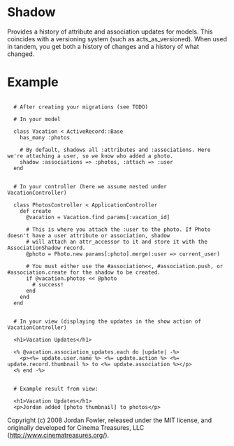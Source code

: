 Shadow
======

Provides a history of attribute and association updates for models. This coincides with a versioning system (such as acts_as_versioned). When used in tandem, you get both a history of changes and a history of what changed.

Example
=======

<pre><code>
  # After creating your migrations (see TODO)

  # In your model

  class Vacation < ActiveRecord::Base
    has_many :photos

    # By default, shadows all :attributes and :associations. Here we're attaching a user, so we know who added a photo.
    shadow :associations => :photos, :attach => :user
  end
</code></pre>

<pre><code>
  # In your controller (here we assume nested under VacationController)

  class PhotosController < ApplicationController
    def create
      @vacation = Vacation.find params[:vacation_id]

      # This is where you attach the :user to the photo. If Photo doesn't have a user attribute or association, shadow
      # will attach an attr_accessor to it and store it with the AssociationShadow record.
      @photo = Photo.new params[:photo].merge(:user => current_user)

      # You must either use the #association<<, #association.push, or #association.create for the shadow to be created.
      if @vacation.photos << @photo
        # success!
      end
    end
  end
</code></pre>

<pre><code>
  # In your view (displaying the updates in the show action of VacationController)

  &lt;h1&gt;Vacation Updates&lt;/h1&gt;

  &lt;% @vacation.association_updates.each do |update| -%&gt;
    &lt;p&gt;&lt;%= update.user.name %&gt; &lt;%= update.action %&gt; &lt;%= update.record.thumbnail %&gt; to &lt;%= update.association %&gt;&lt;/p&gt;
  &lt;% end -%&gt;
</code></pre>


<pre><code>
  # Example result from view:

  &lt;h1&gt;Vacation Updates&lt;/h1&gt;
  &lt;p&gt;Jordan added [photo thumbnail] to photos&lt;/p&gt;
</code></pre>

Copyright (c) 2008 Jordan Fowler, released under the MIT license, and originally developed for Cinema Treasures, LLC (http://www.cinematreasures.org/).
